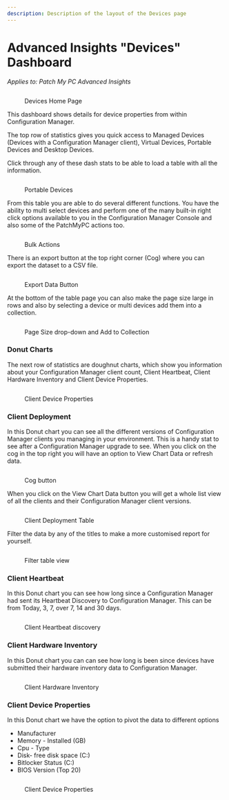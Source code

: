 ```yaml
---
description: Description of the layout of the Devices page
---
```


# Advanced Insights "Devices" Dashboard

_Applies to: Patch My PC Advanced Insights_

<figure><img src="../../../_images/gitbook/image (507).png" alt=""><figcaption><p>Devices Home Page</p></figcaption></figure>

This dashboard shows details for device properties from within Configuration Manager.

The top row of statistics gives you quick access to Managed Devices (Devices with a Configuration Manager client), Virtual Devices, Portable Devices and Desktop Devices.

Click through any of these dash stats to be able to load a table with all the information.

<figure><img src="../../../_images/gitbook/image (492).png" alt=""><figcaption><p>Portable Devices</p></figcaption></figure>

From this table you are able to do several different functions.  You have the ability to multi select devices and perform one of the many built-in right click options available to you in the Configuration Manager Console and also some of the PatchMyPC actions too.

<figure><img src="../../../_images/gitbook/image (510).png" alt=""><figcaption><p>Bulk Actions</p></figcaption></figure>

There is an export button at the top right corner (Cog) where you can export the dataset to a CSV file.

<figure><img src="../../../_images/gitbook/image (511).png" alt=""><figcaption><p>Export Data Button</p></figcaption></figure>

At the bottom of the table page you can also make the page size large in rows and also by selecting a device or multi devices add them into a collection.

<figure><img src="../../../_images/gitbook/image (514).png" alt=""><figcaption><p>Page Size drop-down and Add to Collection</p></figcaption></figure>

### Donut Charts

The next row of statistics are doughnut charts, which show you information about your Configuration Manager client count, Client Heartbeat, Client Hardware Inventory and Client Device Properties.

<figure><img src="../../../_images/gitbook/image (515).png" alt=""><figcaption><p>Client Device Properties</p></figcaption></figure>

### Client Deployment

In this Donut chart you can see all the different versions of Configuration Manager clients you managing in your environment.  This is a handy stat to see after a Configuration Manager upgrade to see.  When you click on the cog in the top right you will have an option to View Chart Data or refresh data.

<figure><img src="../../../_images/gitbook/image (516).png" alt=""><figcaption><p>Cog button</p></figcaption></figure>

When you click on the View Chart Data button you will get a whole list view of all the clients and their Configuration Manager client versions.

<figure><img src="../../../_images/gitbook/image (494).png" alt=""><figcaption><p>Client Deployment Table</p></figcaption></figure>

Filter the data by any of the titles to make a more customised report for yourself.

<figure><img src="../../../_images/gitbook/image (495).png" alt=""><figcaption><p>Filter table view</p></figcaption></figure>

### Client Heartbeat&#x20;

In this Donut chart you can see how long since a Configuration Manager had sent its Heartbeat Discovery to Configuration Manager.  This can be from Today, 3, 7, over 7, 14 and 30 days.

<figure><img src="../../../_images/gitbook/image (520).png" alt=""><figcaption><p>Client Heartbeat discovery</p></figcaption></figure>

### Client Hardware Inventory

In this Donut chart you can can see how long is been since devices have submitted their hardware inventory data to Configuration Manager.

<figure><img src="../../../_images/gitbook/image (522).png" alt=""><figcaption><p>Client Hardware Inventory</p></figcaption></figure>

### Client Device Properties

In this Donut chart we have the option to pivot the data to different options

* Manufacturer
* Memory - Installed (GB)
* Cpu - Type
* Disk- free disk space (C:)
* Bitlocker Status (C:)
* BIOS Version (Top 20)

<figure><img src="../../../_images/gitbook/image (523).png" alt=""><figcaption><p>Client Device Properties</p></figcaption></figure>
